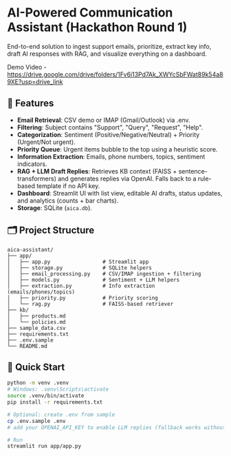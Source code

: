 # AI-Powered Communication Assistant (Hackathon Round 1)

End-to-end solution to ingest support emails, prioritize, extract key info, draft AI responses with RAG, and visualize everything on a dashboard.

Demo Video - https://drive.google.com/drive/folders/1Fv6i13Pd7Ak_XWYcSbFWat89k54a89XE?usp=drive_link

## 🧩 Features
- **Email Retrieval**: CSV demo or IMAP (Gmail/Outlook) via .env.
- **Filtering**: Subject contains "Support", "Query", "Request", "Help".
- **Categorization**: Sentiment (Positive/Negative/Neutral) + Priority (Urgent/Not urgent).
- **Priority Queue**: Urgent items bubble to the top using a heuristic score.
- **Information Extraction**: Emails, phone numbers, topics, sentiment indicators.
- **RAG + LLM Draft Replies**: Retrieves KB context (FAISS + sentence-transformers) and generates replies via OpenAI. Falls back to a rule-based template if no API key.
- **Dashboard**: Streamlit UI with list view, editable AI drafts, status updates, and analytics (counts + bar charts).
- **Storage**: SQLite (`aica.db`).

## 🗂 Project Structure
```
aica-assistant/
├── app/
│   ├── app.py                 # Streamlit app
│   ├── storage.py             # SQLite helpers
│   ├── email_processing.py    # CSV/IMAP ingestion + filtering
│   ├── models.py              # Sentiment + LLM helpers
│   ├── extraction.py          # Info extraction (emails/phones/topics)
│   ├── priority.py            # Priority scoring
│   └── rag.py                 # FAISS-based retriever
├── kb/
│   ├── products.md
│   └── policies.md
├── sample_data.csv
├── requirements.txt
├── .env.sample
└── README.md
```

## 🚀 Quick Start
```bash
python -m venv .venv
# Windows: .venv\Scripts\activate
source .venv/bin/activate
pip install -r requirements.txt

# Optional: create .env from sample
cp .env.sample .env
# add your OPENAI_API_KEY to enable LLM replies (fallback works without)

# Run
streamlit run app/app.py
```

